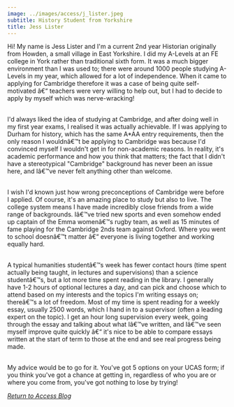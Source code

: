 ```yaml
---
image: ../images/access/j_lister.jpeg
subtitle: History Student from Yorkshire
title: Jess Lister
---
```


Hi! My name is Jess Lister and I'm a current 2nd year Historian originally from Howden, a small village in East Yorkshire. I did my A-Levels at an FE college in York rather than traditional sixth form. It was a much bigger environment than I was used to; there were around 1000 people studying A-Levels in my year, which allowed for a lot of independence. When it came to applying for Cambridge therefore it was a case of being quite self-motivated â€“ teachers were very willing to help out, but I had to decide to apply by myself which was nerve-wracking!<br/><br/>

I'd always liked the idea of studying at Cambridge, and after doing well in my first year exams, I realised it was actually achievable. If I was applying to Durham for history, which has the same A*AA entry requirements, then the only reason I wouldnâ€™t be applying to Cambridge was because I'd convinced myself I wouldn't get in for non-academic reasons. In reality, it's academic performance and how you think that matters; the fact that I didn't have a stereotypical "Cambridge" background has never been an issue here, and Iâ€™ve never felt anything other than welcome.<br/><br/>

I wish I'd known just how wrong preconceptions of Cambridge were before I applied. Of course, it's an amazing place to study but also to live. The college system means I have made incredibly close friends from a wide range of backgrounds. Iâ€™ve tried new sports and even somehow ended up captain of the Emma womenâ€™s rugby team, as well as 15 minutes of fame playing for the Cambridge 2nds team against Oxford. Where you went to school doesnâ€™t matter â€“ everyone is living together and working equally hard.<br/><br/>

A typical humanities studentâ€™s week has fewer contact hours (time spent actually being taught, in lectures and supervisions) than a science studentâ€™s, but a lot more time spent reading in the library. I generally have 1-2 hours of optional lectures a day, and can pick and choose which to attend based on my interests and the topics I'm writing essays on; thereâ€™s a lot of freedom. Most of my time is spent reading for a weekly essay, usually 2500 words, which I hand in to a supervisor (often a leading expert on the topic). I get an hour long supervision every week, going through the essay and talking about what Iâ€™ve written, and Iâ€™ve seen myself improve quite quickly â€“ it's nice to be able to compare essays written at the start of term to those at the end and see real progress being made.<br/><br/>

My advice would be to go for it. You've got 5 options on your UCAS form; if you think you've got a chance at getting in, regardless of who you are or where you come from, you've got nothing to lose by trying!

*[Return to Access Blog](javascript:javascript:history.go(-1))*
